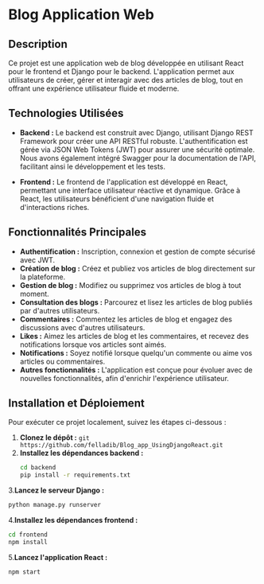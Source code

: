 # Blog Application Web

## Description

Ce projet est une application web de blog développée en utilisant React pour le frontend et Django pour le backend. L'application permet aux utilisateurs de créer, gérer et interagir avec des articles de blog, tout en offrant une expérience utilisateur fluide et moderne.

## Technologies Utilisées

- **Backend :** Le backend est construit avec Django, utilisant Django REST Framework pour créer une API RESTful robuste. L'authentification est gérée via JSON Web Tokens (JWT) pour assurer une sécurité optimale. Nous avons également intégré Swagger pour la documentation de l'API, facilitant ainsi le développement et les tests.
  
- **Frontend :** Le frontend de l'application est développé en React, permettant une interface utilisateur réactive et dynamique. Grâce à React, les utilisateurs bénéficient d'une navigation fluide et d'interactions riches.

## Fonctionnalités Principales

- **Authentification :** Inscription, connexion et gestion de compte sécurisé avec JWT.
- **Création de blog :** Créez et publiez vos articles de blog directement sur la plateforme.
- **Gestion de blog :** Modifiez ou supprimez vos articles de blog à tout moment.
- **Consultation des blogs :** Parcourez et lisez les articles de blog publiés par d'autres utilisateurs.
- **Commentaires :** Commentez les articles de blog et engagez des discussions avec d'autres utilisateurs.
- **Likes :** Aimez les articles de blog et les commentaires, et recevez des notifications lorsque vos articles sont aimés.
- **Notifications :** Soyez notifié lorsque quelqu'un commente ou aime vos articles ou commentaires.
- **Autres fonctionnalités :** L'application est conçue pour évoluer avec de nouvelles fonctionnalités, afin d'enrichir l'expérience utilisateur.

## Installation et Déploiement

Pour exécuter ce projet localement, suivez les étapes ci-dessous :

1. **Clonez le dépôt :** `git https://github.com/felladib/Blog_app_UsingDjangoReact.git`
2. **Installez les dépendances backend :**
   ```bash
   cd backend
   pip install -r requirements.txt

3.**Lancez le serveur Django :**
  ```bash
  python manage.py runserver
  ```
4.**Installez les dépendances frontend :**
   ```bash
  cd frontend
  npm install
  ```
5.**Lancez l'application React :**
   ```bash
  npm start
  ```
